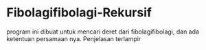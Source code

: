 # Fibolagifibolagi-Rekursif
program ini dibuat untuk mencari deret dari fibolagifibolagi, dan ada ketentuan persamaan nya. Penjelasan terlampir
